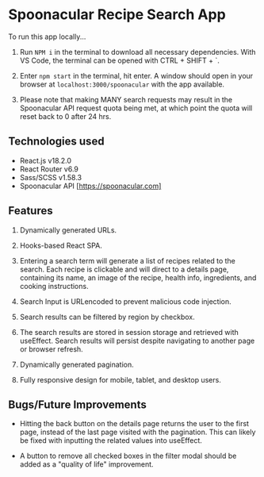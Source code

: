 # Spoonacular Recipe Search App

To run this app locally...

1. Run `NPM i` in the terminal to download all necessary dependencies. With VS Code, the terminal can be opened with CTRL + SHIFT + `.

2. Enter `npm start` in the terminal, hit enter. A window should open in your browser at `localhost:3000/spoonacular` with the app available.

3. Please note that making MANY search requests may result in the Spoonacular API request quota being met, at which point the quota will reset back to 0 after 24 hrs.

## Technologies used

- React.js v18.2.0
- React Router v6.9
- Sass/SCSS v1.58.3
- Spoonacular API [https://spoonacular.com]

## Features

1. Dynamically generated URLs.

2. Hooks-based React SPA.

3. Entering a search term will generate a list of recipes related to the search. Each recipe is clickable and will direct to a details page, containing its name, an image of the recipe, health info, ingredients, and cooking instructions.

4. Search Input is URLencoded to prevent malicious code injection.

5. Search results can be filtered by region by checkbox.

6. The search results are stored in session storage and retrieved with useEffect. Search results will persist despite navigating to another page or browser refresh.

7. Dynamically generated pagination.

8. Fully responsive design for mobile, tablet, and desktop users.

## Bugs/Future Improvements

- Hitting the back button on the details page returns the user to the first page, instead of the last page visited with the pagination. This can likely be fixed with inputting the related values into useEffect.

- A button to remove all checked boxes in the filter modal should be added as a "quality of life" improvement.
